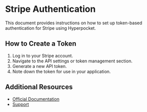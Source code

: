 # Stripe Authentication

This document provides instructions on how to set up token-based authentication for Stripe using Hyperpocket.

## How to Create a Token

1. Log in to your Stripe account.
2. Navigate to the API settings or token management section.
3. Generate a new API token.
4. Note down the token for use in your application.

## Additional Resources

- [Official Documentation](https://stripe.com/docs)
- [Support](https://support.stripe.com) 